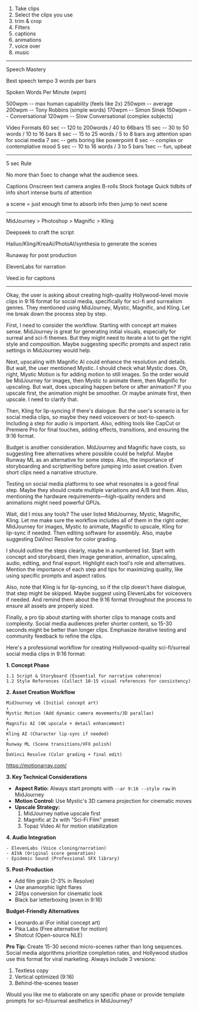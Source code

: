 1. Take clips
2. Select the clips you use
3. trim & crop
4. Filters
5. captions
6. animations
7. voice over
8. music


---

Speech Mastery

Best speech tempo
3 words per bars

Spoken Words Per Minute (wpm)

500wpm -- max human capability (feels like 2x)
250wpm -- average
200wpm -- Tony Robbins (simple words)
170wpm -- Simon Sinek
150wpm -- Conversational
120wpm -- Slow Conversational (complex subjects)

Video Formats
60 sec -- 120 to 200words / 40 to 66bars
15 sec -- 30 to 50 words / 10 to 16 bars
8 sec -- 15 to 25 words / 5 to 8 bars avg attention span for social media
7 sec -- gets boring like powerpoint
6 sec -- complex or contemplative mood
5 sec -- 10 to 16 words / 3 to 5 bars
1sec -- fun, upbeat

---


5 sec Rule

No more than 5sec to change what the audience sees.

Captions
Onscreen text
camera angles
B-rolls
Stock footage
Quick tidbits of info
short intense burts of attention

a scene = just enough time to absorb info then jump to next scene


---


MidJourney > Photoshop > Magnific > Kling

Deepseek to craft the script


Hailuo/Kling/KreaAi/PhotoAI/synthesia to generate the scenes

Runaway for post production

ElevenLabs for narration

Veed.io for captions

----

<think>
Okay, the user is asking about creating high-quality Hollywood-level movie clips in 9:16 format for social media, specifically for sci-fi and surrealism genres. They mentioned using MidJourney, Mystic, Magnific, and Kling. Let me break down the process step by step.

First, I need to consider the workflow. Starting with concept art makes sense. MidJourney is great for generating initial visuals, especially for surreal and sci-fi themes. But they might need to iterate a lot to get the right style and composition. Maybe suggesting specific prompts and aspect ratio settings in MidJourney would help.

Next, upscaling with Magnific AI could enhance the resolution and details. But wait, the user mentioned Mystic. I should check what Mystic does. Oh, right, Mystic Motion is for adding motion to still images. So the order would be MidJourney for images, then Mystic to animate them, then Magnific for upscaling. But wait, does upscaling happen before or after animation? If you upscale first, the animation might be smoother. Or maybe animate first, then upscale. I need to clarify that.

Then, Kling for lip-syncing if there's dialogue. But the user's scenario is for social media clips, so maybe they need voiceovers or text-to-speech. Including a step for audio is important. Also, editing tools like CapCut or Premiere Pro for final touches, adding effects, transitions, and ensuring the 9:16 format.

Budget is another consideration. MidJourney and Magnific have costs, so suggesting free alternatives where possible could be helpful. Maybe Runway ML as an alternative for some steps. Also, the importance of storyboarding and scriptwriting before jumping into asset creation. Even short clips need a narrative structure.

Testing on social media platforms to see what resonates is a good final step. Maybe they should create multiple variations and A/B test them. Also, mentioning the hardware requirements—high-quality renders and animations might need powerful GPUs.

Wait, did I miss any tools? The user listed MidJourney, Mystic, Magnific, Kling. Let me make sure the workflow includes all of them in the right order. MidJourney for images, Mystic to animate, Magnific to upscale, Kling for lip-sync if needed. Then editing software for assembly. Also, maybe suggesting DaVinci Resolve for color grading.

I should outline the steps clearly, maybe in a numbered list. Start with concept and storyboard, then image generation, animation, upscaling, audio, editing, and final export. Highlight each tool's role and alternatives. Mention the importance of each step and tips for maximizing quality, like using specific prompts and aspect ratios.

Also, note that Kling is for lip-syncing, so if the clip doesn't have dialogue, that step might be skipped. Maybe suggest using ElevenLabs for voiceovers if needed. And remind them about the 9:16 format throughout the process to ensure all assets are properly sized.

Finally, a pro tip about starting with shorter clips to manage costs and complexity. Social media audiences prefer shorter content, so 15-30 seconds might be better than longer clips. Emphasize iterative testing and community feedback to refine the clips.
</think>

Here's a professional workflow for creating Hollywood-quality sci-fi/surreal social media clips in 9:16 format:

**1. Concept Phase**
```text
1.1 Script & Storyboard (Essential for narrative coherence)
1.2 Style References (Collect 10-15 visual references for consistency)
```

**2. Asset Creation Workflow**
```language:workflow
MidJourney v6 (Initial concept art)
↓
Mystic Motion (Add dynamic camera movements/3D parallax)
↓
Magnific AI (4K upscale + detail enhancement)
↓
Kling AI (Character lip-sync if needed)
↓
Runway ML (Scene transitions/VFX polish)
↓
DaVinci Resolve (Color grading + final edit)
```

https://motionarray.com/

**3. Key Technical Considerations**
- **Aspect Ratio:** Always start prompts with `--ar 9:16 --style raw` in MidJourney
- **Motion Control:** Use Mystic's 3D camera projection for cinematic moves
- **Upscale Strategy:**
  1. MidJourney native upscale first
  2. Magnific at 2x with "Sci-Fi Film" preset
  3. Topaz Video AI for motion stabilization

**4. Audio Integration**
```language:production
- ElevenLabs (Voice cloning/narration)
- AIVA (Original score generation)
- Epidemic Sound (Professional SFX library)
```

**5. Post-Production**
- Add film grain (2-3% in Resolve)
- Use anamorphic light flares
- 24fps conversion for cinematic look
- Black bar letterboxing (even in 9:16)

**Budget-Friendly Alternatives**
- Leonardo.ai (For initial concept art)
- Pika Labs (Free alternative for motion)
- Shotcut (Open-source NLE)

**Pro Tip:** Create 15-30 second micro-scenes rather than long sequences. Social media algorithms prioritize completion rates, and Hollywood studios use this format for viral marketing. Always include 3 versions:
1. Textless copy
2. Vertical optimized (9:16)
3. Behind-the-scenes teaser

Would you like me to elaborate on any specific phase or provide template prompts for sci-fi/surreal aesthetics in MidJourney?